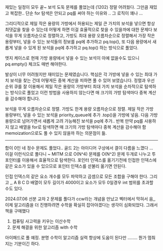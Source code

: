 재밌는 일정이 모두 끝~
보석 도둑 문제를 풀었는데 (1202) 정말 어려웠다. 그만큼 재밌고 복잡한..
단순 for 탐색은 안되고 pq를 써야 하는 이유와 .. 그 로직이 꽤나 ...


그리디적으로 제일 작은 용량의 가방에서 허용되는 제일 큰 가치의 보석을 넣으면 항상 최댓값을 찾을 수 있는데
어떻게 하면 이걸 효율적으로 찾을 수 있을까에 대한 문제다
보석을 무게 오름차순으로 정렬하고, 가방도 최대 용량 오름차순으로 정렬해서
가장 작은 용량부터, 넣을 수 있는 보석들의 정보를 pq에 추가하고 pq.top(),
또 다음 용량에서 새롭게 넣을 수 있게 된 보석을 pq에 추가하고 pq.top() 하는 방식으로 풀었다.

엣지 케이스로 현재 가방 용량에서 넣을 수 있는 보석이 아예 없을수도 있으니 pq.empty()  체크도 매번 해야한다.


발상이 너무 어려웠지만 재미있는 문제였습니다. 핵심은 각 가방에 넣을 수 있는 최대 가치 보석을 찾는 건데 어떻게든 중복 계산을 피하면 풀 수 있어 보였습니다. 정렬과 우선순위 큐를 잘 이용해서 제일 작은 용량의 가방부터 최대 가치 보석을 순차적으로 탐색하는 방식으로 풀었고 이런 방법을 사용하지 않는다면 매 크기의 가방 탐색마다 중복 계산을 감수해야 합니다.


보석을 무게 오름차순으로 정렬.
가방도 한계 용량 오름차순으로 정렬.
제일 작은 가방 용량부터, 넣을 수 있는 보석을 priority_queue에 추가 .top()을 가방에 넣음.
다음 가방 용량으로 넘어가면서 새롭게 고려 가능해진 보석을 pq에 추가.. 반복
만약 pq를 사용하지 않고 배열을 for로 탐색하면 매 크기의 가방 탐색마다 중복 계산을 감수해야 함
memoization으로도 풀 수 있지 않을까 하는 의문점이 듦.


- - -

합이 0인 네 정수 문제도 풀었다..
골드 2는 아이디어 구상에서 결이 다름을 느꼈다 ...
이걸 이런식으로 풀다니 ~ 
MITM 으로 O(N^4) 문제를 O(N^2) 문제 두개로 나누고 투 포인터를 이용해서 효율적으로 탐색한다.
포인터 인덱스를 옮기기전에 인접한 인덱스에 같은 요소가 있을 수 있으므로 포인터 인덱스를 섣불리 옮기면 안된다.

인접 인덱스의 같은 요소 개수를 모두 파악하고 곱셈으로 모든 조합을 구해야 한다.
그리고 ,, A B C D 배열이 모두 길이가 4000이고 요소가 모두 0일경우 int 범위를 초과할 수도 있다.




2024.07.06
선분 교차 2 문제를 풀다가 ccw라는 개념을 만났고
벡터에서 막혀서 음,, 이제 알고리즘을 더 진행하려면 수학을 확실히 잡아야겠다는 생각이 심화되었다.
그래서 책을 구매했다
1. 컴퓨팅 사고력을 키우는 이산수학 
2. 문제 해결을 위한 알고리즘 with 수학

아이패드로 풀 예정.
분명 수학이 알고리즘 실력 향상에 도움이 된다만 ........
뭔가 멈춰지는 기분이긴 하다.